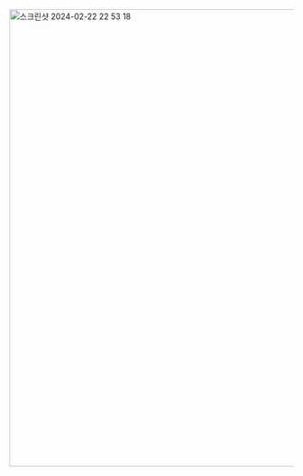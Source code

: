 <img width="810" alt="스크린샷 2024-02-22 22 53 18" src="https://github.com/ralramon2/finder/assets/159134185/25068c3c-fcda-4646-a9c6-a168046cb14a">

